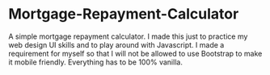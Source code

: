 # Mortgage-Repayment-Calculator
A simple mortgage repayment calculator. I made this just to practice my web design UI skills and to play around with Javascript. I made a requirement for myself so that I will not be allowed to use Bootstrap to make it mobile friendly. Everything has to be 100% vanilla.

